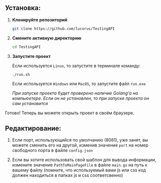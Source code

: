 ## Установка:

1.  **Клонируйте репозиторий**

    ```bash
    git clone https://github.com/lucorus/TestingAPI
    ```

2.  **Смените активную директорию**

    ```bash
    cd TestingAPI
    ```

3.  **Запустите проект**

    Если используется `Linux`, то запустите в терминале команду:

    ```bash
    ./run.sh
    ```

    Если используется `Windows` или `MacOS`, то запустите файл `run.exe`

    _При запуске проекта будет проверено наличие Golang'a на компьюетере. Если он не установлен, то при запуске проекта он сам установится_

Готово! Теперь вы можете открыть проект в своём браузере.

## Редактирование:

1. Если порт, использующийся по умолчанию (8081), уже занят, вы можете сменить его на другой, изменив значение `port` на номер свободного порта в файле `config.json`

2. Если вы хотите использовать свой шаблон для вывода информации, измените значение `PathToMainPageFile` в файле `main.go` на путь к вашему файлу (помните, что используемый вами js или css код должен находиться в папках js и css соответсвенно)
